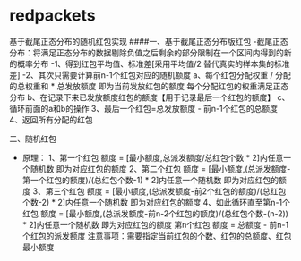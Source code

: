 # redpackets
基于截尾正态分布的随机红包实现
####一、基于截尾正态分布版红包
-截尾正态分布：将满足正态分布的数据剔除负值之后剩余的部分限制在一个区间内得到的新的概率分布
-1、得到红包平均值、标准差[采用平均值/2 替代真实的样本集的标准差]
-2、其次只需要计算前n-1个红包对应的随机额度
  a、每个红包分配权重 / 分配的总权重和 * 总发放额度 即为当前发放红包的额度  每个分配红包的权重满足正态分布
  b、在记录下来已发放额度红包的额度【用于记录最后一个红包的额度】
  c、循环前面的a和b的操作
3、最后一个红包=总发放额度 - 前n-1个红包的总额度
4、返回所有分配的红包

二、随机红包
 * 原理： 
  1、第一个红包  额度 = [最小额度,总派发额度/总红包个数 * 2]内任意一个随机数  即为对应红包的额度
  2、第二个红包  额度 = [最小额度,(总派发额度-第一个红包的额度)/(总红包个数-1) * 2]内任意一个随机数  即为对应红包的额度
  3、第三个红包  额度 = [最小额度,(总派发额度-前2个红包的额度)/(总红包个数-2) * 2]内任意一个随机数  即为对应红包的额度
  4、如此循环直至第n-1个红包 额度 = [最小额度,(总派发额度-前n-2个红包的额度)/(总红包个数-(n-2)) * 2]内任意一个随机数  即为对应红包的额度
    第n个红包 额度 = 总额度 - 前n-1个红包的派发额度
  注意事项：需要指定当前红包的个数、红包的总额度、红包最小额度

